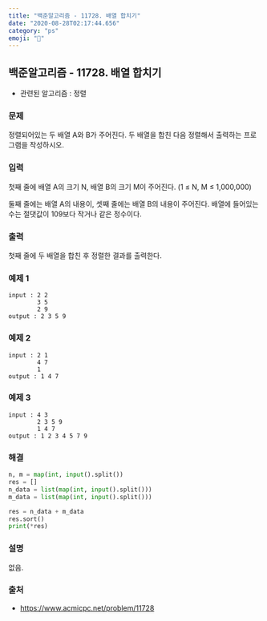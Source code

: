```yaml
---
title: "백준알고리즘 - 11728. 배열 합치기"
date: "2020-08-28T02:17:44.656"
category: "ps"
emoji: "🌄"
---
```


## 백준알고리즘 - 11728. 배열 합치기

- 관련된 알고리즘 : 정렬

### 문제

정렬되어있는 두 배열 A와 B가 주어진다. 두 배열을 합친 다음 정렬해서 출력하는 프로그램을 작성하시오. 

### 입력

첫째 줄에 배열 A의 크기 N, 배열 B의 크기 M이 주어진다. (1 ≤ N, M ≤ 1,000,000)

둘째 줄에는 배열 A의 내용이, 셋째 줄에는 배열 B의 내용이 주어진다. 배열에 들어있는 수는 절댓값이 109보다 작거나 같은 정수이다.

### 출력

첫째 줄에 두 배열을 합친 후 정렬한 결과를 출력한다.

### 예제 1

```
input : 2 2
        3 5
        2 9
output : 2 3 5 9
```

### 예제 2

```
input : 2 1
        4 7
        1
output : 1 4 7
```

### 예제 3

```
input : 4 3
        2 3 5 9
        1 4 7
output : 1 2 3 4 5 7 9
```

### 해결

```python
n, m = map(int, input().split())
res = []
n_data = list(map(int, input().split()))
m_data = list(map(int, input().split()))

res = n_data + m_data
res.sort()
print(*res)
```

### 설명

없음.

### 출처

- https://www.acmicpc.net/problem/11728
